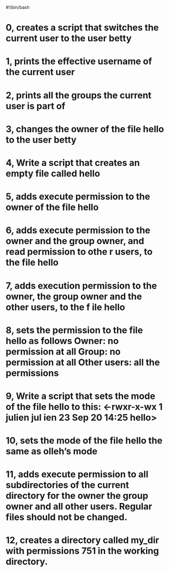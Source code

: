 #!/bin/bash

# 0, creates a script that switches the current user to the user betty

# 1, prints the effective username of the current user

# 2, prints all the groups the current user is part of

# 3, changes the owner of the file hello to the user betty

# 4, Write a script that creates an empty file called hello

# 5, adds execute permission to the owner of the file hello

# 6, adds execute permission to the owner and the group owner, and read permission to othe     r users, to the file hello

# 7, adds execution permission to the owner, the group owner and the other users, to the f     ile hello

# 8,  sets the permission to the file hello as follows Owner: no permission at all Group:       no permission at all Other users: all the permissions

# 9, Write a script that sets the mode of the file hello to this: <-rwxr-x-wx 1 julien jul     ien 23 Sep 20 14:25 hello>

# 10, sets the mode of the file hello the same as olleh’s mode 

# 11, adds execute permission to all subdirectories of the current directory for the owner      the group owner and all other users. Regular files should not be changed.

# 12, creates a directory called my_dir with permissions 751 in the working directory.


